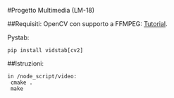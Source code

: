 #Progetto Multimedia (LM-18)

##Requisiti:
OpenCV con supporto a FFMPEG:
[Tutorial](https://medium.com/@vladakuc/compile-opencv-4-7-0-with-ffmpeg-5-compiled-from-the-source-in-ubuntu-434a0bde0ab6).

Pystab:
```
pip install vidstab[cv2]
```
##Istruzioni:
```
in /node_script/video:
 cmake .
 make
 ```


